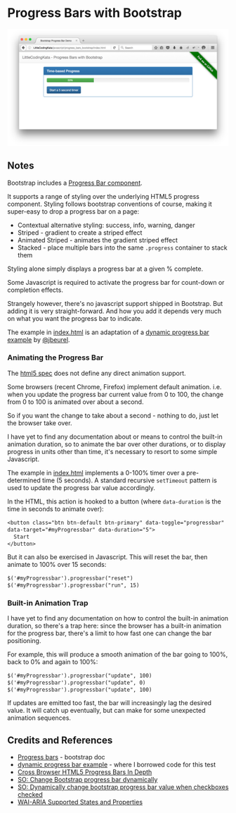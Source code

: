 # Progress Bars with Bootstrap

![demo_in_progress](./assets/demo_in_progress.png?raw=true)

## Notes

Bootstrap includes a [Progress Bar component](http://getbootstrap.com/components/#progress).

It supports a range of styling over the underlying HTML5 progress component.
Styling follows bootstrap conventions of course, making it super-easy to drop a progress bar on a page:

* Contextual alternative styling: success, info, warning, danger
* Striped - gradient to create a striped effect
* Animated Striped - animates the gradient striped effect
* Stacked - place multiple bars into the same `.progress` container to stack them

Styling alone simply displays a progress bar at a given % complete.

Some Javascript is required to activate the progress bar for count-down or completion effects.

Strangely however, there's no javascript support shipped in Bootstrap.
But adding it is very straight-forward. And how you add it depends very much on what you want the progress bar to indicate.

The example in [index.html](./index.html) is an adaptation of a [dynamic progress bar example](http://codepen.io/jbeurel/pen/zuDAl) by
[@jbeurel](https://twitter.com/jbeurel).


### Animating the Progress Bar

The [html5 spec](https://dev.w3.org/html5/spec-preview/the-progress-element.html) does not define
any direct animation support.

Some browsers (recent Chrome, Firefox) implement default animation. i.e. when you update
the progress bar current value from 0 to 100, the change from 0 to 100 is animated over about a second.

So if you want the change to take about a second - nothing to do, just let the browser take over.

I have yet to find any documentation about or means to control the built-in animation duration,
so to animate the bar over other durations, or to display progress in units other than time,
it's necessary to resort to some simple Javascript.

The example in [index.html](./index.html) implements a 0-100% timer over a pre-determined time (5 seconds).
A standard recursive `setTimeout` pattern is used to update the progress bar value accordingly.

In the HTML, this action is hooked to a button (where `data-duration` is the time in seconds to animate over):

```
<button class="btn btn-default btn-primary" data-toggle="progressbar" data-target="#myProgressbar" data-duration="5">
  Start
</button>
```

But it can also be exercised in Javascript. This will reset the bar, then animate to 100% over 15 seconds:
```
$('#myProgressbar').progressbar("reset")
$('#myProgressbar').progressbar("run", 15)
```

### Built-in Animation Trap

I have yet to find any documentation on how to control the built-in animation duration,
so there's a trap here: since the browser has a built-in animation for the progress bar,
there's a limit to how fast one can change the bar positioning.

For example, this will produce a smooth animation of the bar going to 100%, back to 0% and again to 100%:

```
$('#myProgressbar').progressbar("update", 100)
$('#myProgressbar').progressbar("update", 0)
$('#myProgressbar').progressbar("update", 100)
```

If updates are emitted too fast, the bar will increasingly lag the desired value.
It will catch up eventually, but can make for some unexpected animation sequences.

## Credits and References
* [Progress bars](http://getbootstrap.com/components/#progress) - bootstrap doc
* [dynamic progress bar example](http://codepen.io/jbeurel/pen/zuDAl) - where I borrowed code for this test
* [Cross Browser HTML5 Progress Bars In Depth](http://www.useragentman.com/blog/2012/01/03/cross-browser-html5-progress-bars-in-depth/)
* [SO: Change Bootstrap progress bar dynamically](http://stackoverflow.com/questions/26432408/change-bootstrap-progress-bar-dynamically)
* [SO: Dynamically change bootstrap progress bar value when checkboxes checked](http://stackoverflow.com/questions/21182058/dynamically-change-bootstrap-progress-bar-value-when-checkboxes-checked)
* [WAI-ARIA Supported States and Properties](https://www.w3.org/TR/wai-aria/states_and_properties)
